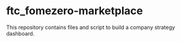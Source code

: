 # ftc_fomezero-marketplace
This repository contains files and script to build a company strategy dashboard.
